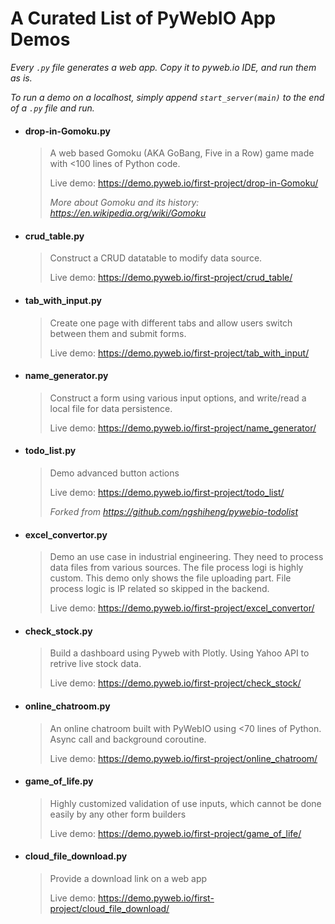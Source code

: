 # A Curated List of PyWebIO App Demos

*Every `.py` file generates a web app. Copy it to pyweb.io IDE, and run them as is.*

*To run a demo on a localhost, simply append `start_server(main)` to the end of a `.py` file and run.*

- #### drop-in-Gomoku.py

    > 
    > A web based Gomoku (AKA GoBang, Five in a Row) game made with <100 lines of Python code.
    > 
    > Live demo: https://demo.pyweb.io/first-project/drop-in-Gomoku/
    > 
    > *More about Gomoku and its history: https://en.wikipedia.org/wiki/Gomoku*


- #### crud_table.py 
    
    > 
    > Construct a CRUD datatable to modify data source.
    > 
    > Live demo: https://demo.pyweb.io/first-project/crud_table/


- #### tab_with_input.py
    
    > 
    > Create one page with different tabs and allow users switch between them and submit forms.
    > 
    > Live demo: https://demo.pyweb.io/first-project/tab_with_input/
 

- #### name_generator.py 
    
    > 
    > Construct a form using various input options, and write/read a local file for data persistence.
    > 
    > Live demo: https://demo.pyweb.io/first-project/name_generator/
    > 

- #### todo_list.py
    
    > 
    > Demo advanced button actions
    > 
    > Live demo: https://demo.pyweb.io/first-project/todo_list/
    > 
    > *Forked from https://github.com/ngshiheng/pywebio-todolist*

- #### excel_convertor.py 
    
    > 
    > Demo an use case in industrial engineering. They need to process data files from various sources. The file process logi is highly custom. This demo only shows the file uploading part. File process logic is IP related so skipped in the backend.
    > 
    > Live demo: https://demo.pyweb.io/first-project/excel_convertor/
    > 

- #### check_stock.py
    
    > 
    > Build a dashboard using Pyweb with Plotly. Using Yahoo API to retrive live stock data.
    > 
    > Live demo: https://demo.pyweb.io/first-project/check_stock/
    > 

- #### online_chatroom.py
    
    > 
    > An online chatroom built with PyWebIO using <70 lines of Python. Async call and background coroutine.
    > 
    > Live demo: https://demo.pyweb.io/first-project/online_chatroom/
    > 

- #### game_of_life.py 
    
    > 
    > Highly customized validation of use inputs, which cannot be done easily by any other form builders
    > 
    > Live demo: https://demo.pyweb.io/first-project/game_of_life/
    > 

- #### cloud_file_download.py 
    
    > 
    > Provide a download link on a web app
    > 
    > Live demo: https://demo.pyweb.io/first-project/cloud_file_download/
    > 


